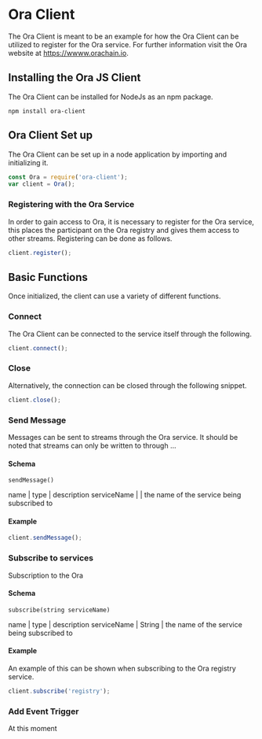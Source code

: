 # Ora Client

The Ora Client is meant to be an example for how the Ora Client can be utilized to register
for the Ora service. For further information visit the Ora website at https://wwww.orachain.io.

## Installing the Ora JS Client
The Ora Client can be installed for NodeJs as an npm package.

```
npm install ora-client
```

## Ora Client Set up

The Ora Client can be set up in a node application by importing and initializing it.

```javascript
const Ora = require('ora-client');
var client = Ora();
```

### Registering with the Ora Service
In order to gain access to Ora, it is necessary to register for the Ora service, this
places the participant on the Ora registry and gives them access to other streams.
Registering can be done as follows.

```javascript
client.register();
```


## Basic Functions
Once initialized, the client can use a variety of different functions.

### Connect
The Ora Client can be connected to the service itself through the following.

```javascript
client.connect();
```

### Close
Alternatively, the connection can be closed through the following snippet.

```javascript
client.close();
```

### Send Message
Messages can be sent to streams through the Ora service. It should be noted that
streams can only be written to through ...

#### Schema
```
sendMessage()
```

name | type | description
serviceName | |  the name of the service being subscribed to


#### Example

```javascript
client.sendMessage();
```

### Subscribe to services
Subscription to the Ora

#### Schema
```
subscribe(string serviceName)
```

name | type | description
serviceName | String | the name of the service being subscribed to

#### Example
An example of this can be shown when subscribing to the Ora registry service.

```javascript
client.subscribe('registry');
```

### Add Event Trigger
At this moment
